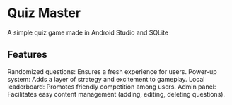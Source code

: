 # Quiz Master

A simple quiz game made in Android Studio and SQLite

## Features
Randomized questions: Ensures a fresh experience for users.
Power-up system: Adds a layer of strategy and excitement to gameplay.
Local leaderboard: Promotes friendly competition among users.
Admin panel: Facilitates easy content management (adding, editing, deleting questions).
